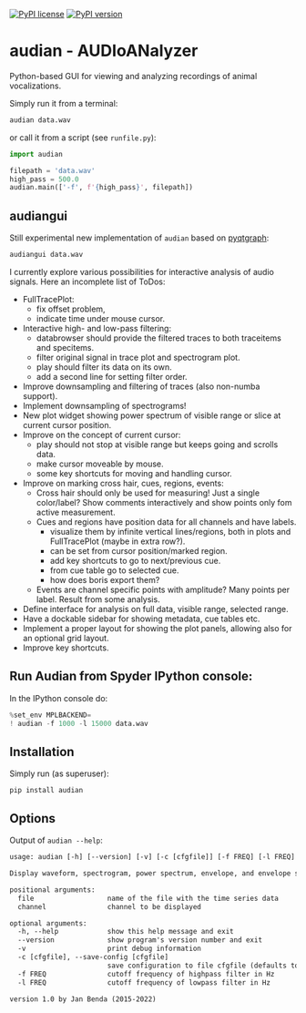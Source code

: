 [![PyPI license](https://img.shields.io/pypi/l/audian.svg)](https://pypi.python.org/pypi/audian/)
[![PyPI version](https://badge.fury.io/py/audian.svg)](https://badge.fury.io/py/audian)

# audian - AUDIoANalyzer

Python-based GUI for viewing and analyzing recordings of animal
vocalizations.

Simply run it from a terminal:
``` sh
audian data.wav
```

or call it from a script (see `runfile.py`):

``` py
import audian

filepath = 'data.wav'
high_pass = 500.0
audian.main(['-f', f'{high_pass}', filepath])
```

## audiangui

Still experimental new implementation of `audian` based on
[pyqtgraph](https://pyqtgraph.readthedocs.io):

``` sh
audiangui data.wav
```

I currently explore various possibilities for interactive analysis
of audio signals. Here an incomplete list of ToDos:

- FullTracePlot:
  - fix offset problem,
  - indicate time under mouse cursor.
- Interactive high- and low-pass filtering:
  - databrowser should provide the filtered traces to both traceitems and specitems.
  - filter original signal in trace plot and spectrogram plot.
  - play should filter its data on its own.
  - add a second line for setting filter order.
- Improve downsampling and filtering of traces (also non-numba support).
- Implement downsampling of spectrograms!
- New plot widget showing power spectrum of visible range
  or slice at current cursor position.
- Improve on the concept of current cursor:
  - play should not stop at visible range but keeps going and scrolls data.
  - make cursor moveable by mouse.
  - some key shortcuts for moving and handling cursor.
- Improve on marking cross hair, cues, regions, events:
  - Cross hair should only be used for measuring! Just a single color/label?
    Show comments interactively and show points only fom active measurement.
  - Cues and regions have position data for all channels and have labels.
    - visualize them by infinite vertical lines/regions, both in plots and
      FullTracePlot (maybe in extra row?).
    - can be set from cursor position/marked region.
    - add key shortcuts to go to next/previous cue.
    - from cue table go to selected cue.
    - how does boris export them?
  - Events are channel specific points with amplitude? Many points per label.
    Result from some analysis.
- Define interface for analysis on full data, visible range, selected range.
- Have a dockable sidebar for showing metadata, cue tables etc.
- Implement a proper layout for showing the plot panels, allowing also for
  an optional grid layout.
- Improve key shortcuts.


## Run Audian from Spyder IPython console:

In the IPython console do:
``` py
%set_env MPLBACKEND=
! audian -f 1000 -l 15000 data.wav
```

## Installation

Simply run (as superuser):
```
pip install audian
```


## Options

Output of `audian --help`:

``` txt
usage: audian [-h] [--version] [-v] [-c [cfgfile]] [-f FREQ] [-l FREQ] [file] [channel]

Display waveform, spectrogram, power spectrum, envelope, and envelope spectrum of time series data.

positional arguments:
  file                  name of the file with the time series data
  channel               channel to be displayed

optional arguments:
  -h, --help            show this help message and exit
  --version             show program's version number and exit
  -v                    print debug information
  -c [cfgfile], --save-config [cfgfile]
                        save configuration to file cfgfile (defaults to /usr/local/bin/audian.cfg)
  -f FREQ               cutoff frequency of highpass filter in Hz
  -l FREQ               cutoff frequency of lowpass filter in Hz

version 1.0 by Jan Benda (2015-2022)
```



